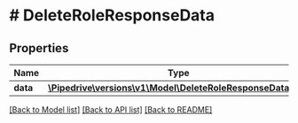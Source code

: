 # # DeleteRoleResponseData

## Properties

Name | Type | Description | Notes
------------ | ------------- | ------------- | -------------
**data** | [**\Pipedrive\versions\v1\Model\DeleteRoleResponseDataData**](DeleteRoleResponseDataData.md) |  | [optional]

[[Back to Model list]](../../README.md#models) [[Back to API list]](../../README.md#endpoints) [[Back to README]](../../README.md)
